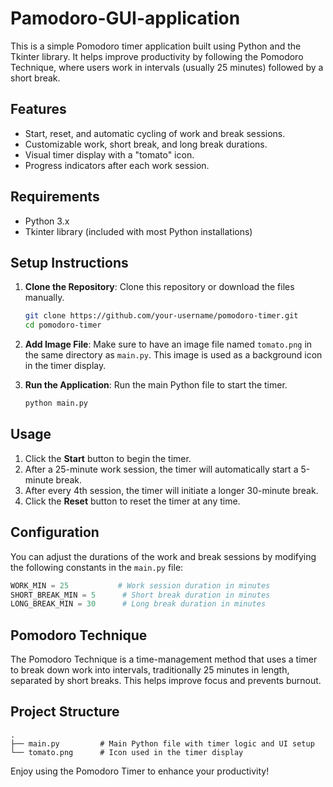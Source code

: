 # Pamodoro-GUI-application

This is a simple Pomodoro timer application built using Python and the Tkinter library. It helps improve productivity by following the Pomodoro Technique, where users work in intervals (usually 25 minutes) followed by a short break.

## Features

- Start, reset, and automatic cycling of work and break sessions.
- Customizable work, short break, and long break durations.
- Visual timer display with a "tomato" icon.
- Progress indicators after each work session.

## Requirements

- Python 3.x
- Tkinter library (included with most Python installations)

## Setup Instructions

1. **Clone the Repository**: Clone this repository or download the files manually.

   ```bash
   git clone https://github.com/your-username/pomodoro-timer.git
   cd pomodoro-timer
   ```

2. **Add Image File**: Make sure to have an image file named `tomato.png` in the same directory as `main.py`. This image is used as a background icon in the timer display.

3. **Run the Application**: Run the main Python file to start the timer.

   ```bash
   python main.py
   ```

## Usage

1. Click the **Start** button to begin the timer.
2. After a 25-minute work session, the timer will automatically start a 5-minute break.
3. After every 4th session, the timer will initiate a longer 30-minute break.
4. Click the **Reset** button to reset the timer at any time.

## Configuration

You can adjust the durations of the work and break sessions by modifying the following constants in the `main.py` file:

```python
WORK_MIN = 25           # Work session duration in minutes
SHORT_BREAK_MIN = 5      # Short break duration in minutes
LONG_BREAK_MIN = 30      # Long break duration in minutes
```

## Pomodoro Technique

The Pomodoro Technique is a time-management method that uses a timer to break down work into intervals, traditionally 25 minutes in length, separated by short breaks. This helps improve focus and prevents burnout.

## Project Structure

```plaintext
.
├── main.py         # Main Python file with timer logic and UI setup
└── tomato.png      # Icon used in the timer display
```
Enjoy using the Pomodoro Timer to enhance your productivity!

